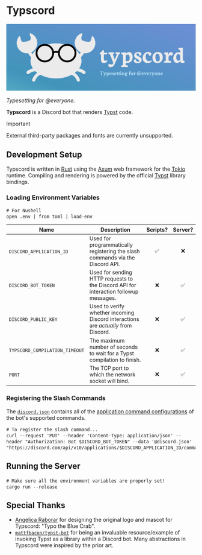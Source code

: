# Typscord

![Typo the Blue Crab](./docs/banner.svg)

_Typesetting for @everyone._

**Typscord** is a Discord bot that renders [Typst] code.

[Typst]: https://typst.app/

> [!IMPORTANT]
> External third-party packages and fonts are currently unsupported.

## Development Setup

Typscord is written in [Rust] using the [Axum] web framework for the [Tokio] runtime. Compiling and rendering is powered by the official [Typst] library bindings.

[Rust]: https://www.rust-lang.org/
[Axum]: https://docs.rs/axum/latest/axum/
[Tokio]: https://docs.rs/tokio/latest/tokio/

### Loading Environment Variables

```shell
# For Nushell
open .env | from toml | load-env
```

| **Name**                       | **Description**                                                                      | Scripts? | Server? |
| ------------------------------ | ------------------------------------------------------------------------------------ | :------: | :-----: |
| `DISCORD_APPLICATION_ID`       | Used for programmatically registering the slash commands via the Discord API.        |    ✅    |   ❌    |
| `DISCORD_BOT_TOKEN`            | Used for sending HTTP requests to the Discord API for interaction followup messages. |    ❌    |   ✅    |
| `DISCORD_PUBLIC_KEY`           | Used to verify whether incoming Discord interactions are _actually_ from Discord.    |    ❌    |   ✅    |
| `TYPSCORD_COMPILATION_TIMEOUT` | The maximum number of seconds to wait for a Typst compilation to finish.             |    ❌    |   ✅    |
| `PORT`                         | The TCP port to which the network socket will bind.                                  |    ❌    |   ✅    |

### Registering the Slash Commands

The [`discord.json`] contains all of the [application command configurations][bulk-overwrite-global-application-commands] of the bot's supported commands.

[`discord.json`]: ./discord.json
[bulk-overwrite-global-application-commands]: https://discord.com/developers/docs/interactions/application-commands#bulk-overwrite-global-application-commands

```shell
# To register the slash command...
curl --request 'PUT' --header 'Content-Type: application/json' --header "Authorization: Bot $DISCORD_BOT_TOKEN" --data '@discord.json' "https://discord.com/api/v10/applications/$DISCORD_APPLICATION_ID/commands"
```

## Running the Server

```shell
# Make sure all the environment variables are properly set!
cargo run --release
```

## Special Thanks

- [Angelica Raborar][`Anjellyrika`] for designing the original logo and mascot for Typscord: "Typo the Blue Crab".
- [`mattfbacon/typst-bot`] for being an invaluable resource/example of invoking Typst as a library within a Discord bot. Many abstractions in Typscord were inspired by the prior art.

[`Anjellyrika`]: https://github.com/Anjellyrika
[`mattfbacon/typst-bot`]: https://github.com/mattfbacon/typst-bot
